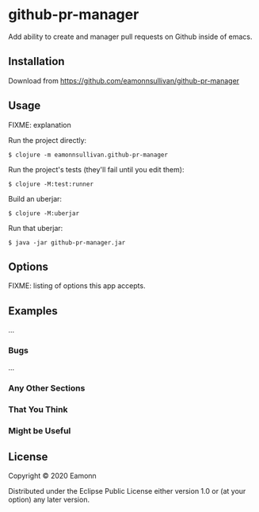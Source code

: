 # github-pr-manager

Add ability to create and manager pull requests on Github inside of emacs.

## Installation

Download from https://github.com/eamonnsullivan/github-pr-manager

## Usage

FIXME: explanation

Run the project directly:

    $ clojure -m eamonnsullivan.github-pr-manager

Run the project's tests (they'll fail until you edit them):

    $ clojure -M:test:runner

Build an uberjar:

    $ clojure -M:uberjar

Run that uberjar:

    $ java -jar github-pr-manager.jar

## Options

FIXME: listing of options this app accepts.

## Examples

...

### Bugs

...

### Any Other Sections
### That You Think
### Might be Useful

## License

Copyright © 2020 Eamonn

Distributed under the Eclipse Public License either version 1.0 or (at
your option) any later version.
